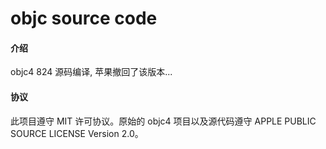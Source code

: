 # objc source code

#### 介绍
objc4 824 源码编译, 苹果撤回了该版本...

#### 协议
此项目遵守 MIT 许可协议。原始的 objc4 项目以及源代码遵守 APPLE PUBLIC SOURCE LICENSE Version 2.0。